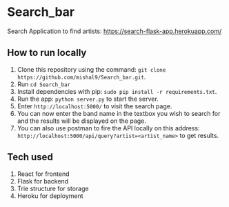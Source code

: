 # Search_bar
Search Application to find artists: https://search-flask-app.herokuapp.com/

## How to run locally

1. Clone this repository using the command: `git clone https://github.com/mishal9/Search_bar.git`.
2. Run `cd Search_bar`
2. Install dependencies with pip: `sudo pip install -r requirements.txt`.
3. Run the app: `python server.py` to start the server. 
4. Enter `http://localhost:5000/` to visit the search page.
5. You can now enter the band name in the textbox you wish to search for and the results will be displayed on the page. 
6. You can also use postman to fire the API locally on this address: `http://localhost:5000/api/query?artist=<artist_name>` to get results.

## Tech used

1. React for frontend
2. Flask for backend
3. Trie structure for storage
4. Heroku for deployment 


